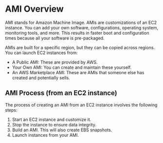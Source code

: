 # AMI Overview

AMI stands for Amazon Machine Image. AMIs are customizations of an EC2 instance. You can add your own software, configurations, operating system, monitoring tools, and more. This results in faster boot and configuration times because all your software is pre-packaged.

AMIs are built for a specific region, but they can be copied across regions. You can launch EC2 instances from:

- A Public AMI: These are provided by AWS.
- Your Own AMI: You can create and maintain these yourself.
- An AWS Marketplace AMI: These are AMIs that someone else has created and potentially sells.

## AMI Process (from an EC2 instance)

The process of creating an AMI from an EC2 instance involves the following steps:

1. Start an EC2 instance and customize it.
2. Stop the instance to ensure data integrity.
3. Build an AMI. This will also create EBS snapshots.
4. Launch instances from your AMI.